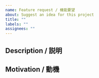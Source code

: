 ```yaml
---
name: Feature request / 機能要望
about: Suggest an idea for this project
title: ""
labels: ""
assignees: ""
---
```


## Description / 説明

## Motivation / 動機
